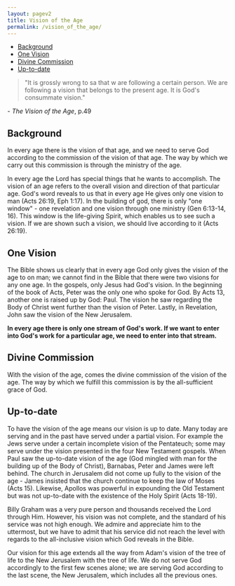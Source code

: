 ```yaml
---
layout: pagev2
title: Vision of the Age
permalink: /vision_of_the_age/
---
```

- [Background](#background)
- [One Vision](#one-vision)
- [Divine Commission](#divine-commission)
- [Up-to-date](#up-to-date)

>"It is grossly wrong to sa that w are following a certain person. We are following a vision that belongs to the present age. It is God's consummate vision."

\- *The Vision of the Age*, p.49

## Background

In every age there is the vision of that age, and we need to serve God according to the commission of the vision of that age. The way by which we carry out this commission is through the ministry of the age. 

In every age the Lord has special things that he wants to accomplish. The vision of an age refers to the overall vision and direction of that particular age.
God's word reveals to us that in every age He gives only one vision to man (Acts 26:19, Eph 1:17). In the building of god, there is only "one window" - one revelation and one vision through one ministry (Gen 6:13-14, 16). This window is the life-giving Spirit, which enables us to see such a vision. If we are shown such a vision, we should live according to it (Acts 26:19).

## One Vision

The Bible shows us clearly that in every age God only gives the  vision of the age to on man; we cannot find in the Bible that there were two visions for any one age. In the gospels, only Jesus had God's vision. In the beginning of the book of Acts, Peter was the only one who spoke for God. By Acts 13, another one is raised up by God: Paul. The vision he saw regarding the Body of Christ went further than the vision of Peter. Lastly, in Revelation, John saw the vision of the New Jerusalem. 

**In every age there is only one stream of God's work. If we want to enter into God's work for a particular age, we need to enter into that stream.**

## Divine Commission

With the vision of the age, comes the divine commission of the vision of the age. The way by which we fulfill this commission is by the all-sufficient grace of God. 

## Up-to-date

To have the vision of the age means our vision is up to date. Many today are serving and in the past have served under a partial vision. For example the Jews serve under a certain incomplete vision of the Pentateuch; some may serve under the vision presented in the four New Testament gospels. When Paul saw the up-to-date vision of the age (God mingled with man for the building up of the Body of Christ), Barnabas, Peter and James were left behind. The church in Jerusalem did not come up fully to the vision of the age - James insisted that the church continue to keep the law of Moses (Acts 15). Likewise, Apollos was powerful in expounding the Old Testament but was not up-to-date with the existence of the Holy Spirit (Acts 18-19).

Billy Graham was a very pure person and thousands received the Lord through Him. However, his vision was not complete, and the standard of his service was not high enough. We admire and appreciate him to the uttermost, but we have to admit that his service did not reach the level with regards to the all-inclusive vision which God reveals in the Bible.

Our vision for this age extends all the way from Adam's vision of the tree of life to the New Jerusalem with the tree of life. We do not serve God accordingly to the first few scenes alone; we are serving God according to the last scene, the New Jerusalem, which includes all the previous ones.

